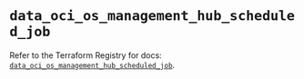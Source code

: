 # `data_oci_os_management_hub_scheduled_job`

Refer to the Terraform Registry for docs: [`data_oci_os_management_hub_scheduled_job`](https://registry.terraform.io/providers/hashicorp/oci/7.19.0/docs/data-sources/os_management_hub_scheduled_job).
